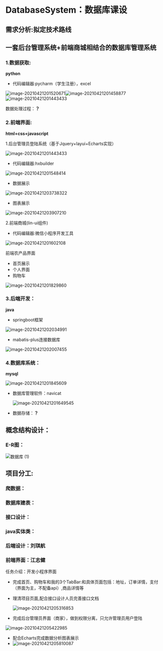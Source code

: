 # DatabaseSystem：数据库课设

## 需求分析:拟定技术路线

## 一套后台管理系统+前端商城相结合的数据库管理系统

### 1.数据获取:

**python**

- 代码编辑器:pycharm（学生注册），excel

 ![image-20210421201520671](https://user-images.githubusercontent.com/64359779/image-20210421201520671.png)![image-20210421201458877](README/image-20210421201458877.png) 
![image-20210421201443433](https://user-images.githubusercontent.com/64359779/115558817-b0a8e000-a2e5-11eb-8650-d3a42deb3bc8.png)

数据处理过程：**？**

### 2.前端界面:

**html+css+javascript**

1.后台管理员登陆系统（基于Jquery+layui+Echarts实现）

![image-20210421201443433](README/image-20210421201443433.png)

- 代码编辑器:hxbuilder

![image-20210421201548414](README/image-20210421201548414.png)

- 数据展示

![image-20210421203738322](README/image-20210421203738322.png)

- 图表展示

![image-20210421203907210](README/image-20210421203907210.png)

2.前端商城(lin-ui组件)

- 代码编辑器:微信小程序开发工具

![image-20210421201602108](README/image-20210421201602108.png)

前端农产品界面

- 首页展示
- 个人界面
- 购物车

![image-20210421201829860](README/image-20210421201829860.png)

### 3.后端开发：

**java**

- springboot框架

![image-20210421202034991](README/image-20210421202034991.png)

- mabatis-plus连接数据库

![image-20210421202007455](README/image-20210421202007455.png)

### 4.数据库系统：

**mysql**

![image-20210421201845609](README/image-20210421201845609.png)

- 数据库管理软件：navicat 

  ![image-20210421201649545](README/image-20210421201649545-1619009457070.png)

- 数据存储：**？**



## 概念结构设计：

### E-R图：

![数据库 (1)](README/%E6%95%B0%E6%8D%AE%E5%BA%93%20(1)-1619009451954.jpg)

## 项目分工:

### 爬数据：



### 数据库建表：



### 接口设计：



### java实体类：



### 后端设计：刘琪航



### 前端界面：江志健

任务介绍：开发小程序界面

- 完成首页、购物车和我的3个TabBar:和具体页面包括：地址，订单详情，支付（界面为主，不配备api）,商品详情等

- 理清项目页面,配合接口设计人员完善接口文档

  ![image-20210421205316853](README/image-20210421205316853.png)

- 完成后台管理员界面（商家），做到权限分离，只允许管理员用户登陆

![image-20210421205422985](README/image-20210421205422985.png)

- 配合Echarts完成数据分析图表展示
- ![image-20210421205810087](README/image-20210421205810087.png)

